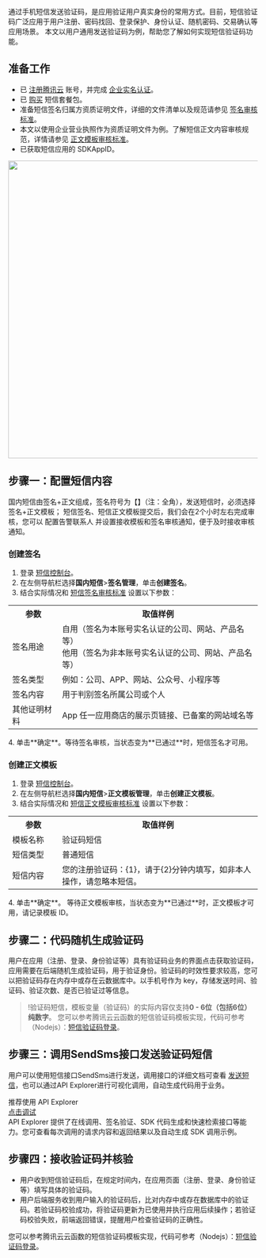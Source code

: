 通过手机短信发送验证码，是应用验证用户真实身份的常用方式。目前，短信验证码广泛应用于用户注册、密码找回、登录保护、身份认证、随机密码、交易确认等应用场景。
本文以用户通用发送验证码为例，帮助您了解如何实现短信验证码功能。

## 准备工作
- 已 [注册腾讯云](https://cloud.tencent.com/document/product/378/17985) 账号，并完成 [企业实名认证](https://cloud.tencent.com/document/product/378/10496)。
- 已 [购买](https://cloud.tencent.com/document/product/382/18060) 短信套餐包。
- 准备短信签名归属方资质证明文件，详细的文件清单以及规范请参见 [签名审核标准](https://cloud.tencent.com/document/product/382/39022)。
- 本文以使用企业营业执照作为资质证明文件为例。了解短信正文内容审核规范，详情请参见 [正文模板审核标准](https://cloud.tencent.com/document/product/382/39023)。
- 已获取短信应用的 SDKAppID。

<img src="https://qcloudimg.tencent-cloud.cn/raw/37ed0a053cc44e76fccbaaa490f4d1b4.png" width="600"/>

## 步骤一：配置短信内容[](id:Step1)
国内短信由签名+正文组成，签名符号为【】（注：全角），发送短信时，必须选择签名+正文模板；
短信签名、短信正文模板提交后，我们会在2个小时左右完成审核，您可以  配置告警联系人 并设置接收模板和签名审核通知，便于及时接收审核通知。

### 创建签名[](id:Step1_1)

1. 登录 [短信控制台](https://console.cloud.tencent.com/smsv2)。
2.  在左侧导航栏选择**国内短信**>**签名管理**，单击**创建签名**。
3.  结合实际情况和 [短信签名审核标准](https://cloud.tencent.com/document/product/382/39022) 设置以下参数：
<table>
<tr>
					 <th width="20%">参数</th>  
					 <th >取值样例</th>  
</tr>
<tr>      
       <td>签名用途</td>   
	     <td>
       自用（签名为本账号实名认证的公司、网站、产品名等）<br>
       他用（签名为非本账号实名认证的公司、网站、产品名等）</td>   
</tr> 
<tr>      
       <td>签名类型</td>   
	     <td>例如：公司、APP、网站、公众号、小程序等</td>   
</tr> 
<tr>      
       <td>签名内容</td>   
	     <td>用于判别签名所属公司或个人</td>   
</tr> 
<tr>      
       <td>其他证明材料</td>   
	   <td> App 任一应用商店的展示页链接、已备案的网站域名等</td>    
</tr> 
</table>
4. 单击**确定**。等待签名审核，当状态变为**已通过**时，短信签名才可用。


### 创建正文模板[](id:Step1_2)
1. 登录 [短信控制台](https://console.cloud.tencent.com/smsv2)。
2. 在左侧导航栏选择**国内短信**>**正文模板管理**，单击**创建正文模板**。
3. 结合实际情况和 [短信正文模板审核标准](https://cloud.tencent.com/document/product/382/39023) 设置以下参数：
 <table>
     <tr>
         <th width="20%">参数</th>  
         <th>取值样例</th>  
     </tr>
	 <tr>      
        <td>模板名称</td>   
	     <td>验证码短信</td>   
     </tr> 
	 <tr>      
        <td>短信类型</td>   
	     <td>普通短信</td>   
     </tr> 
	 <tr>      
        <td>短信内容</td>   
	     <td>您的注册验证码：{1}，请于{2}分钟内填写，如非本人操作，请忽略本短信。</td>   
     </tr> 
</table>
4. 单击**确定**。
等待正文模板审核，当状态变为**已通过**时，正文模板才可用，请记录模板 ID。

## 步骤二：代码随机生成验证码[](id:Step2)
用户在应用（注册、登录、身份验证等）具有验证码业务的界面点击获取验证码，应用需要在后端随机生成验证码，用于验证身份。验证码的时效性要求较高，您可以把验证码存在内存中或存在云数据库中。以手机号作为 key，存储发送时间、验证码、验证次数、是否已验证过等信息。

>!验证码短信，模板变量（验证码）的实际内容仅支持**0 - 6位（包括6位）纯数字**。
您可以参考腾讯云云函数的短信验证码模板实现，代码可参考（Nodejs）：[短信验证码登录](https://github.com/tencentyun/serverless-demo/tree/master/Nodejs8.9-SmsVerificationCode)。

## 步骤三：调用SendSms接口发送验证码短信[](id:Step3)
用户可以使用短信接口SendSms进行发送，调用接口的详细文档可查看 [发送短信](https://cloud.tencent.com/document/product/382/55981)，也可以通过API Explorer进行可视化调用，自动生成代码用于业务。

<div class="rno-api-explorer">
    <div class="rno-api-explorer-inner">
        <div class="rno-api-explorer-hd">
            <div class="rno-api-explorer-title">
                推荐使用 API Explorer
            </div>
            <a href="https://console.cloud.tencent.com/api/explorer?Product=sms&Version=2021-01-11&Action=SendSms" class="rno-api-explorer-btn" hotrep="doc.api.explorerbtn"><i class="rno-icon-explorer"></i>点击调试</a>
        </div>
        <div class="rno-api-explorer-body">
            <div class="rno-api-explorer-cont">
                API Explorer 提供了在线调用、签名验证、SDK 代码生成和快速检索接口等能力。您可查看每次调用的请求内容和返回结果以及自动生成 SDK 调用示例。
            </div>
        </div>
    </div>
</div>

## 步骤四：接收验证码并核验[](id:Step4)
- 用户收到短信验证码后，在规定时间内，在应用页面（注册、登录、身份验证等）填写具体的验证码。
- 用户后端服务收到用户输入的验证码后，比对内存中或存在数据库中的验证码。若验证码校验成功，将验证码更新为已使用并执行应用后续操作；若验证码校验失败，前端返回错误，提醒用户检查验证码的正确性。

您可以参考腾讯云云函数的短信验证码模板实现，代码可参考（Nodejs）：[短信验证码登录](https://github.com/tencentyun/serverless-demo/tree/master/Nodejs8.9-SmsVerificationCode)。
